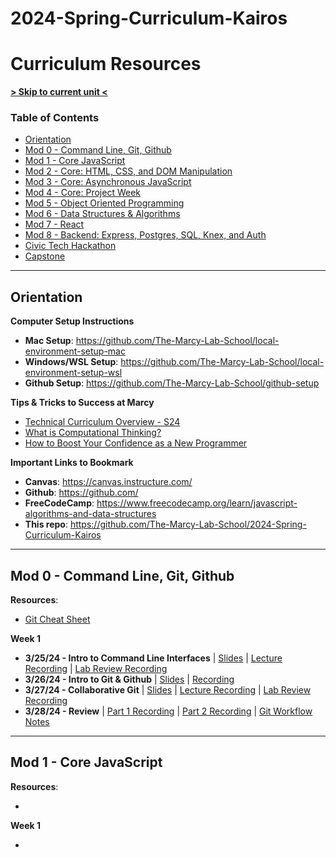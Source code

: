 # 2024-Spring-Curriculum-Kairos

# Curriculum Resources

**[> Skip to current unit <](#mod-0---command-line-git-github)**

### Table of Contents
- [Orientation](#orientation)
- [Mod 0 - Command Line, Git, Github](#mod-0---command-line-git-github)
- [Mod 1 - Core JavaScript](#mod-1---core-javascript)
- [Mod 2 - Core: HTML, CSS, and DOM Manipulation](#mod-2---core-html-css-and-dom-manipulation)
- [Mod 3 - Core: Asynchronous JavaScript](#mod-3---core-asynchronous-javascript)
- [Mod 4 - Core: Project Week](#mod-4---core-project-week)
- [Mod 5 - Object Oriented Programming](#mod-5---object-oriented-programming)
- [Mod 6 - Data Structures \& Algorithms](#mod-6---data-structures--algorithms)
- [Mod 7 - React](#mod-7---react)
- [Mod 8 - Backend: Express, Postgres, SQL, Knex, and Auth](#mod-8---backend-express-postgres-sql-knex-and-auth)
- [Civic Tech Hackathon](#civic-tech-hackathon)
- [Capstone](#capstone)
---

## Orientation

**Computer Setup Instructions**

- **Mac Setup**: https://github.com/The-Marcy-Lab-School/local-environment-setup-mac
- **Windows/WSL Setup**: https://github.com/The-Marcy-Lab-School/local-environment-setup-wsl
- **Github Setup**: https://github.com/The-Marcy-Lab-School/github-setup

**Tips & Tricks to Success at Marcy**

- [Technical Curriculum Overview - S24](https://docs.google.com/presentation/d/16vcyQu0QGyzwybkkhu9Qq2TXGOwZCP8M8MeIvzgIMb8/edit#slide=id.g2c110d0f976_0_216)
- [What is Computational Thinking?](https://youtu.be/qbnTZCj0ugI)
- [How to Boost Your Confidence as a New Programmer](https://marcylabschool.notion.site/marcylabschool/How-to-Boost-Your-Confidence-as-a-New-Programmer-3e08b5dc231444adb5770228696041ac)

**Important Links to Bookmark**

- **Canvas**: https://canvas.instructure.com/
- **Github**: https://github.com/
- **FreeCodeCamp**: https://www.freecodecamp.org/learn/javascript-algorithms-and-data-structures
- **This repo**: https://github.com/The-Marcy-Lab-School/2024-Spring-Curriculum-Kairos

---

## Mod 0 - Command Line, Git, Github

**Resources**:

- [Git Cheat Sheet](https://github.com/The-Marcy-Lab-School/cheatsheet-git)

**Week 1**

- **3/25/24 - Intro to Command Line Interfaces** | [Slides](https://docs.google.com/presentation/d/1M90jrb0Dm12q45mcXDzoAIfoRbccGFmg2M_5AXJLhqo/edit#slide=id.g2c30abbbf01_0_211) | [Lecture Recording]() | [Lab Review Recording]()
- **3/26/24 - Intro to Git & Github** | [Slides](https://docs.google.com/presentation/d/1rj0qcd-Iqh_M-4BNl-g9xDgrIucPx13Fqyw_59PHzHc/edit#slide=id.g2c6072d0cb6_0_207) | [Recording]()
- **3/27/24 - Collaborative Git** | [Slides](https://docs.google.com/presentation/d/1u-Tnonyhgn5I1kSdMHOPilqqXAtQXGQe5x3_7JWtmus/edit#slide=id.g2c68222bc6f_0_0) | [Lecture Recording]() | [Lab Review Recording]()
- **3/28/24 - Review** | [Part 1 Recording]() | [Part 2 Recording]() | [Git Workflow Notes]()

---

## Mod 1 - Core JavaScript

**Resources**:

- 

**Week 1**

- 
